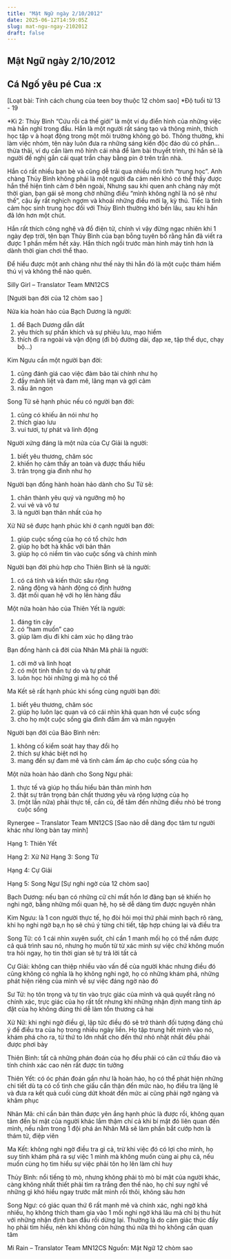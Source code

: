 ```yaml
---
title: "Mật Ngữ ngày 2/10/2012"
date: 2025-06-12T14:59:05Z
slug: mat-ngu-ngay-2102012
draft: false
---
```


## Mật Ngữ ngày 2/10/2012

## Cá Ngố yêu pé Cua :x

[Loạt bài: Tính cách chung của teen boy thuộc 12 chòm sao]
 *Độ tuổi từ 13 - 19
 

 
 *Kì 2: Thủy Bình
 “Cứu rỗi cả thế giới” là một ví dụ điển hình của những việc mà hắn nghĩ trong đầu. Hắn là một người rất sáng tạo và thông minh, thích học tập v
à hoạt động trong một môi trường không gò bó. Thông thường, khi làm việc nhóm, tên này luôn đưa ra những sáng kiến độc đáo dù có phần…thừa thãi, ví dụ cần làm mô hình cái nhà để làm bài thuyết trình, thì hắn sẽ là người đề nghị gắn cái quạt trần chạy bằng pin ở trên trần nhà.

 Hắn có rất nhiều bạn bè và cũng dễ trải qua nhiều mối tình “trung học”. Anh chàng Thủy Bình không phải là một người đa cảm nên khó có thể thấy được hắn thể hiện tình cảm ở bên ngoài, Nhưng sau khi quen anh chàng này một thời gian, bạn gái sẽ mong chờ những điều “mình không nghĩ là nó sẽ như thế”, cậu ấy rất nghịch ngợm và khoái những điều mới lạ, kỳ thú. Tiếc là tình cảm học sinh trung học đối với Thủy Bình thường khó bền lâu, sau khi hắn đã lớn hơn một chút.

 Hắn rất thích công nghệ và đồ điện tử, chính vì vậy đừng ngạc nhiên khi 1 ngày đẹp trời, tên bạn Thủy Bình của bạn bỗng tuyên bố rằng hắn đã viết ra được 1 phần mềm hết xảy. Hắn thích ngồi trước màn hình máy tính hơn là dành thời gian chơi thể thao. 

 Để hiểu được một anh chàng như thế này thì hẳn đó là một cuộc thám hiểm thú vị và không thể nào quên. 

 Silly Girl – Translator Team MN12CS
 
 
 
 
[Người bạn đời của 12 chòm sao ]
 

 
 Nửa kia hoàn hảo của Bạch Dương là người:
 1. để Bạch Dương dẫn dắt
 2. yêu thích sự phấn khích và sự phiêu lưu, mạo hiểm
 3. thích đi ra ngoài và vận động (đi bộ đường dài, đạp xe, tập thể dục, chạy bộ…)

 Kim Ngưu cần một người bạn đời:
 1. cũng đánh giá cao việc đảm bảo tài chính như họ
 2. đầy mãnh liệt và đam mê, lãng mạn và gợi cảm
 3. nấu ăn ngon

 Song Tử sẽ hạnh phúc nếu có người bạn đời:
 1. cũng có khiếu ăn nói như họ
 2. thích giao lưu
 3. vui tươi, tự phát và linh động

 Người xứng đáng là một nửa của Cự Giải là người:
 1. biết yêu thương, chăm sóc
 2. khiến họ cảm thấy an toàn và được thấu hiểu
 3. trân trọng gia đình như họ

 Người bạn đồng hành hoàn hảo dành cho Sư Tử sẽ:
 1. chân thành yêu quý và ngưỡng mộ họ
 2. vui vẻ và vô tư
 3. là người bạn thân nhất của họ

 Xử Nữ sẽ được hạnh phúc khi ở cạnh người bạn đời:
 1. giúp cuộc sống của họ có tổ chức hơn
 2. giúp họ bớt hà khắc với bản thân
 3. giúp họ có niềm tin vào cuộc sống và chính mình

 Người bạn đời phù hợp cho Thiên Bình sẽ là người:
 1. có cá tính và kiến thức sâu rộng
 2. năng động và hành động có định hướng
 3. đặt mối quan hệ với họ lên hàng đầu

 Một nửa hoàn hảo của Thiên Yết là người:
 1. đáng tin cậy
 2. có “ham muốn” cao
 3. giúp làm dịu đi khi cảm xúc họ dâng trào 

 Bạn đồng hành cả đời của Nhân Mã phải là người:
 1. cởi mở và linh hoạt
 2. có một tinh thần tự do và tự phát
 3. luôn học hỏi những gì mà họ có thể

 Ma Kết sẽ rất hạnh phúc khi sống cùng người bạn đời:
 1. biết yêu thương, chăm sóc
 2. giúp họ luôn lạc quan và có cái nhìn khả quan hơn về cuộc sống
 3. cho họ một cuộc sống gia đình đầm ấm và mãn nguyện

 Người bạn đời của Bảo Bình nên:
 1. không cố kiểm soát hay thay đổi họ
 2. thích sự khác biệt nơi họ
 3. mang đến sự đam mê và tình cảm ấm áp cho cuộc sống của họ

 Một nửa hoàn hảo dành cho Song Ngư phải:
 1. thực tế và giúp họ thấu hiểu bản thân mình hơn
 2. thật sự trân trọng bản chất thương yêu và rộng lượng của họ
 3. (một lần nữa) phải thực tế, cần cù, để tâm đến những điều nhỏ bé trong cuộc sống

 Rynergee – Translator Team MN12CS
[Sao nào dễ dàng đọc tâm tư người khác như lòng bàn tay mình]

 Hạng 1: Thiên Yết

 Hạng 2: Xử Nữ
 Hạng 3: Song Tử

 Hạng 4: Cự Giải

 Hạng 5: Song Ngư
[Sự nghi ngờ của 12 chòm sao]

 Bạch Dương: nếu bạn có những cử chỉ mất hồn lơ đãng bạn sẽ khiến họ nghi ngờ, bằng những mối quan hệ, họ sẽ dễ dàng tìm được nguyên nhân

 Kim Ngưu: là 1 con người thực tế, họ đòi hỏi mọi thứ phải minh bạch rõ 
ràng, khi họ nghi ngờ bạ,n họ sẽ chú ý từng chi tiết, tập hợp chúng lại và điều tra

 Song Tử: có 1 cái nhìn xuyên suốt, chỉ cần 1 manh mối họ có thể nắm được cả quá trình sau nó, nhưng họ muốn từ từ xác minh sự việc chứ không muốn tra hỏi ngay, họ tin thời gian sẽ tự trả lời tất cả

 Cự Giải: không can thiệp nhiều vào vấn đề của người khác nhưng điều đó cũng không có nghĩa là họ không nghi ngờ, họ có những khám phá, những phát hiện riêng của mình về sự việc đáng ngờ nào đó

 Sư Tử: họ tôn trọng và tự tin vào trực giác của mình và quả quyết rằng nó chính xác, trực giác của họ rất tốt nhưng khi những nhận định mang tính áp đặt của họ không đúng thì dễ làm tổn thương cả hai

 Xử Nữ: khi nghi ngờ điều gì, lập tức điều đó sẽ trở thành đối tượng đáng chú ý để điều tra của họ trong nhiều ngày liền. Họ tập trung hết mình vào nó, khám phá cho ra, từ thứ to lớn nhất cho đến thứ nhỏ nhặt nhất đều phải được phơi bày

 Thiên Bình: tất cả những phán đoán của họ đều phải có căn cứ thấu đáo và tính chính xác cao nên rất được tin tưởng

 Thiên Yết: có óc phán đoán gần như là hoàn hảo, họ có thể phát hiện những chi tiết dù ta có cố tình che giấu cẩn thận đến mức nào, họ điều tra lặng lẽ và đưa ra kết quả cuối cùng dứt khoát đến mức ai cũng phải ngỡ ngàng và khâm phục

 Nhân Mã: chỉ cần bản thân được yên ắng hạnh phúc là được rồi, không quan tâm đến bí mật của người khác lắm thậm chí cả khi bí mật đó liên quan đến mình, nếu nằm trong 1 đội phá án Nhân Mã sẽ làm phần bắt cướp hơn là thám tử, điệp viên

 Ma Kết: không nghi ngờ điều tra gì cả, trừ khi việc đó có lợi cho mình, họ suy tính khám phá ra sự việc 1 mình mà không muốn cùng ai phụ cả, nếu muốn cùng họ tìm hiểu sự việc phải tôn họ lên làm chỉ huy

 Thủy Bình: nổi tiếng tò mò, nhưng không phải tò mò bí mật của người khác, càng không nhất thiết phải tìm ra trắng đen thế nào,
 họ chỉ suy nghĩ về những gì khó hiểu ngay trước mắt mình rồi thôi, không sâu hơn

 Song Ngư: có giác quan thứ 6 rất mạnh mẽ và chính xác, nghi ngờ khá nhiều, họ không thích tham gia vào 1 mối nghi ngờ khá lâu mà chỉ bị thu hút với những nhận định ban đầu rồi dừng lại. Thường là do cảm giác thúc đẩy họ phải tìm hiểu, nên khi không còn hứng thú nữa thì họ không cần quan tâm

 Mi Rain – Translator Team MN12CS
Nguồn: Mật Ngữ 12 chòm sao